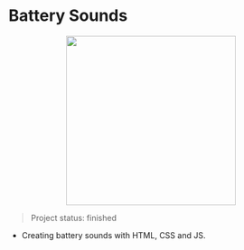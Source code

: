 <h1>Battery Sounds</h1>

<div align = "center">
<img src = "https://user-images.githubusercontent.com/103002592/233218864-1439d7b4-8ddc-47ab-920e-b0efbb7000e1.jpg" width = "300px" />
</div>

> Project status: finished

- Creating battery sounds with HTML, CSS and JS.
